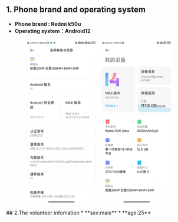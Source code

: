## 1. Phone brand and operating system
* **Phone brand : Redmi k50u**
*  **Operating system：Android12**
<p align = "center">  
<img src="./The%20branch%20and%20system%20of%20the%20mobile%20phone_1.jpg"  style="width:200px" />
<img src="./The%20branch%20and%20system%20of%20the%20mobile%20phone_2.jpg"  style="width:200px" />
</p>
## 2.The volunteer infomation
* **sex:male**
* **age:25**